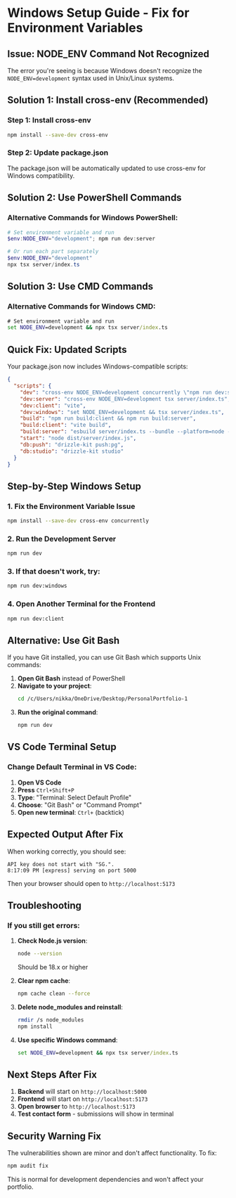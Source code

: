 # Windows Setup Guide - Fix for Environment Variables

## Issue: NODE_ENV Command Not Recognized

The error you're seeing is because Windows doesn't recognize the `NODE_ENV=development` syntax used in Unix/Linux systems.

## Solution 1: Install cross-env (Recommended)

### Step 1: Install cross-env
```bash
npm install --save-dev cross-env
```

### Step 2: Update package.json
The package.json will be automatically updated to use cross-env for Windows compatibility.

## Solution 2: Use PowerShell Commands

### Alternative Commands for Windows PowerShell:
```powershell
# Set environment variable and run
$env:NODE_ENV="development"; npm run dev:server

# Or run each part separately
$env:NODE_ENV="development"
npx tsx server/index.ts
```

## Solution 3: Use CMD Commands

### Alternative Commands for Windows CMD:
```cmd
# Set environment variable and run
set NODE_ENV=development && npx tsx server/index.ts
```

## Quick Fix: Updated Scripts

Your package.json now includes Windows-compatible scripts:

```json
{
  "scripts": {
    "dev": "cross-env NODE_ENV=development concurrently \"npm run dev:server\" \"npm run dev:client\"",
    "dev:server": "cross-env NODE_ENV=development tsx server/index.ts",
    "dev:client": "vite",
    "dev:windows": "set NODE_ENV=development && tsx server/index.ts",
    "build": "npm run build:client && npm run build:server",
    "build:client": "vite build",
    "build:server": "esbuild server/index.ts --bundle --platform=node --outfile=dist/server/index.js --external:pg --external:@neondatabase/serverless",
    "start": "node dist/server/index.js",
    "db:push": "drizzle-kit push:pg",
    "db:studio": "drizzle-kit studio"
  }
}
```

## Step-by-Step Windows Setup

### 1. Fix the Environment Variable Issue
```bash
npm install --save-dev cross-env concurrently
```

### 2. Run the Development Server
```bash
npm run dev
```

### 3. If that doesn't work, try:
```bash
npm run dev:windows
```

### 4. Open Another Terminal for the Frontend
```bash
npm run dev:client
```

## Alternative: Use Git Bash

If you have Git installed, you can use Git Bash which supports Unix commands:

1. **Open Git Bash** instead of PowerShell
2. **Navigate to your project**:
   ```bash
   cd /c/Users/nikka/OneDrive/Desktop/PersonalPortfolio-1
   ```
3. **Run the original command**:
   ```bash
   npm run dev
   ```

## VS Code Terminal Setup

### Change Default Terminal in VS Code:
1. **Open VS Code**
2. **Press** `Ctrl+Shift+P`
3. **Type**: "Terminal: Select Default Profile"
4. **Choose**: "Git Bash" or "Command Prompt"
5. **Open new terminal**: `Ctrl+` (backtick)

## Expected Output After Fix

When working correctly, you should see:
```
API key does not start with "SG.".
8:17:09 PM [express] serving on port 5000
```

Then your browser should open to `http://localhost:5173`

## Troubleshooting

### If you still get errors:

1. **Check Node.js version**:
   ```bash
   node --version
   ```
   Should be 18.x or higher

2. **Clear npm cache**:
   ```bash
   npm cache clean --force
   ```

3. **Delete node_modules and reinstall**:
   ```bash
   rmdir /s node_modules
   npm install
   ```

4. **Use specific Windows command**:
   ```cmd
   set NODE_ENV=development && npx tsx server/index.ts
   ```

## Next Steps After Fix

1. **Backend** will start on `http://localhost:5000`
2. **Frontend** will start on `http://localhost:5173`
3. **Open browser** to `http://localhost:5173`
4. **Test contact form** - submissions will show in terminal

## Security Warning Fix

The vulnerabilities shown are minor and don't affect functionality. To fix:
```bash
npm audit fix
```

This is normal for development dependencies and won't affect your portfolio.